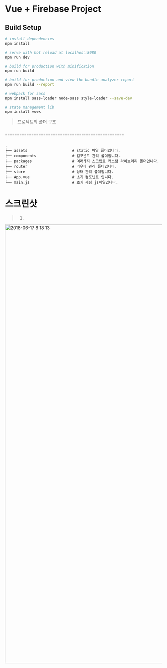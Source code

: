 Vue + Firebase Project
============================

## Build Setup

``` bash
# install dependencies
npm install

# serve with hot reload at localhost:8080
npm run dev

# build for production with minification
npm run build

# build for production and view the bundle analyzer report
npm run build --report

# webpack for sass
npm install sass-loader node-sass style-loader --save-dev

# state management lib
npm install vuex
```


> 프로젝트의 폴더 구조

### --------------------------------------------------

    .
    ├── assets                    # static 파일 폴더입니다. 
    ├── components                # 컴포넌트 관리 폴더입니다.
    ├── packages                  # 여러가지 스크립트 커스텀 라이브러리 폴더입니다.
    ├── router                    # 라우터 관리 폴더입니다.
    ├── store                     # 상태 관리 폴더입니다.
    ├── App.vue                   # 초기 컴포넌트 입니다.
    └── main.js                   # 초기 세팅 js파일입니다.


# 스크린샷

> 1.
<img width="1409" alt="2018-06-17 8 18 13" src="https://user-images.githubusercontent.com/12059592/41507337-df9645d6-726b-11e8-8bd9-defd90d4715b.png">
